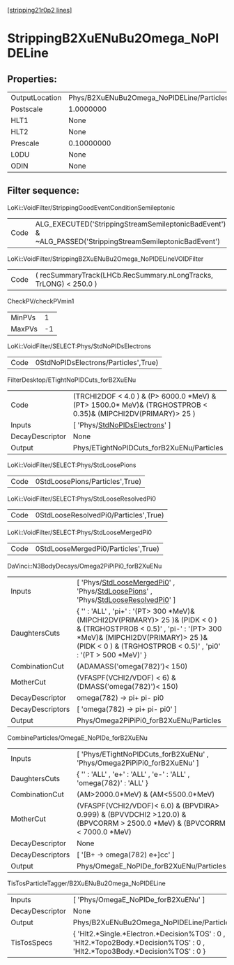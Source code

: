 [[stripping21r0p2 lines]](./stripping21r0p2-index)

# StrippingB2XuENuBu2Omega_NoPIDELine

## Properties:

|                |                                           |
|----------------|-------------------------------------------|
| OutputLocation | Phys/B2XuENuBu2Omega_NoPIDELine/Particles |
| Postscale      | 1.0000000                                 |
| HLT1           | None                                      |
| HLT2           | None                                      |
| Prescale       | 0.10000000                                |
| L0DU           | None                                      |
| ODIN           | None                                      |

## Filter sequence:

LoKi::VoidFilter/StrippingGoodEventConditionSemileptonic

|      |                                                                                                          |
|------|----------------------------------------------------------------------------------------------------------|
| Code | ALG_EXECUTED('StrippingStreamSemileptonicBadEvent') & ~ALG_PASSED('StrippingStreamSemileptonicBadEvent') |

LoKi::VoidFilter/StrippingB2XuENuBu2Omega_NoPIDELineVOIDFilter

|      |                                                                   |
|------|-------------------------------------------------------------------|
| Code | ( recSummaryTrack(LHCb.RecSummary.nLongTracks, TrLONG) \< 250.0 ) |

CheckPV/checkPVmin1

|        |     |
|--------|-----|
| MinPVs | 1   |
| MaxPVs | -1  |

LoKi::VoidFilter/SELECT:Phys/StdNoPIDsElectrons

|      |                                      |
|------|--------------------------------------|
| Code | 0StdNoPIDsElectrons/Particles',True) |

FilterDesktop/ETightNoPIDCuts_forB2XuENu

|                 |                                                                                                                   |
|-----------------|-------------------------------------------------------------------------------------------------------------------|
| Code            | (TRCHI2DOF \< 4.0 ) & (P\> 6000.0 \*MeV) & (PT\> 1500.0\* MeV)& (TRGHOSTPROB \< 0.35)& (MIPCHI2DV(PRIMARY)\> 25 ) |
| Inputs          | [ 'Phys/[StdNoPIDsElectrons](./stripping21r0p2-commonparticles-stdnopidselectrons)' ]                           |
| DecayDescriptor | None                                                                                                              |
| Output          | Phys/ETightNoPIDCuts_forB2XuENu/Particles                                                                         |

LoKi::VoidFilter/SELECT:Phys/StdLoosePions

|      |                                 |
|------|---------------------------------|
| Code | 0StdLoosePions/Particles',True) |

LoKi::VoidFilter/SELECT:Phys/StdLooseResolvedPi0

|      |                                       |
|------|---------------------------------------|
| Code | 0StdLooseResolvedPi0/Particles',True) |

LoKi::VoidFilter/SELECT:Phys/StdLooseMergedPi0

|      |                                     |
|------|-------------------------------------|
| Code | 0StdLooseMergedPi0/Particles',True) |

DaVinci::N3BodyDecays/Omega2PiPiPi0_forB2XuENu

|                  |                                                                                                                                                                                                                                                       |
|------------------|-------------------------------------------------------------------------------------------------------------------------------------------------------------------------------------------------------------------------------------------------------|
| Inputs           | [ 'Phys/[StdLooseMergedPi0](./stripping21r0p2-commonparticles-stdloosemergedpi0)' , 'Phys/[StdLoosePions](./stripping21r0p2-commonparticles-stdloosepions)' , 'Phys/[StdLooseResolvedPi0](./stripping21r0p2-commonparticles-stdlooseresolvedpi0)' ] |
| DaughtersCuts    | { '' : 'ALL' , 'pi+' : '(PT\> 300 \*MeV)& (MIPCHI2DV(PRIMARY)\> 25 )& (PIDK \< 0 ) & (TRGHOSTPROB \< 0.5)' , 'pi-' : '(PT\> 300 \*MeV)& (MIPCHI2DV(PRIMARY)\> 25 )& (PIDK \< 0 ) & (TRGHOSTPROB \< 0.5)' , 'pi0' : '(PT \> 500 \*MeV)' }              |
| CombinationCut   | (ADAMASS('omega(782)')\< 150)                                                                                                                                                                                                                         |
| MotherCut        | (VFASPF(VCHI2/VDOF) \< 6) & (DMASS('omega(782)')\< 150)                                                                                                                                                                                               |
| DecayDescriptor  | omega(782) -\> pi+ pi- pi0                                                                                                                                                                                                                            |
| DecayDescriptors | [ 'omega(782) -\> pi+ pi- pi0' ]                                                                                                                                                                                                                    |
| Output           | Phys/Omega2PiPiPi0_forB2XuENu/Particles                                                                                                                                                                                                               |

CombineParticles/OmegaE_NoPIDe_forB2XuENu

|                  |                                                                                                                                |
|------------------|--------------------------------------------------------------------------------------------------------------------------------|
| Inputs           | [ 'Phys/ETightNoPIDCuts_forB2XuENu' , 'Phys/Omega2PiPiPi0_forB2XuENu' ]                                                      |
| DaughtersCuts    | { '' : 'ALL' , 'e+' : 'ALL' , 'e-' : 'ALL' , 'omega(782)' : 'ALL' }                                                            |
| CombinationCut   | (AM\>2000.0\*MeV) & (AM\<5500.0\*MeV)                                                                                          |
| MotherCut        | (VFASPF(VCHI2/VDOF)\< 6.0) & (BPVDIRA\> 0.999) & (BPVVDCHI2 \>120.0) & (BPVCORRM \> 2500.0 \*MeV) & (BPVCORRM \< 7000.0 \*MeV) |
| DecayDescriptor  | None                                                                                                                           |
| DecayDescriptors | [ '[B+ -\> omega(782) e+]cc' ]                                                                                             |
| Output           | Phys/OmegaE_NoPIDe_forB2XuENu/Particles                                                                                        |

TisTosParticleTagger/B2XuENuBu2Omega_NoPIDELine

|                 |                                                                                                                                   |
|-----------------|-----------------------------------------------------------------------------------------------------------------------------------|
| Inputs          | [ 'Phys/OmegaE_NoPIDe_forB2XuENu' ]                                                                                             |
| DecayDescriptor | None                                                                                                                              |
| Output          | Phys/B2XuENuBu2Omega_NoPIDELine/Particles                                                                                         |
| TisTosSpecs     | { 'Hlt2.\*Single.\*Electron.\*Decision%TOS' : 0 , 'Hlt2.\*Topo2Body.\*Decision%TOS' : 0 , 'Hlt2.\*Topo3Body.\*Decision%TOS' : 0 } |
